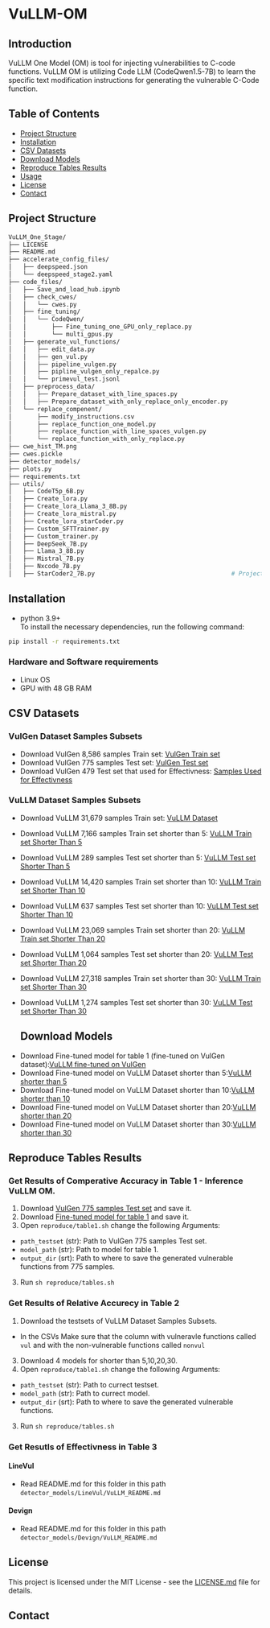 # VuLLM-OM

## Introduction

VuLLM One Model (OM) is tool for injecting vulnerabilities to C-code functions. VuLLM OM is utilizing Code LLM (CodeQwen1.5-7B) to learn the specific text modification instructions for generating the vulnerable C-Code function.

## Table of Contents
- [Project Structure](#Project-Structure)
- [Installation](#Installation)
- [CSV Datasets](#CSV-Datasets)
- [Download Models](#Download-Models)
- [Reproduce Tables Results](#Reproduce-Tables-Results)
- [Usage](#Usage)
- [License](#License)
- [Contact](#Contact)

## Project Structure
```bash
VuLLM_One_Stage/
├── LICENSE
├── README.md
├── accelerate_config_files/
│   ├── deepspeed.json
│   └── deepspeed_stage2.yaml
├── code_files/
│   ├── Save_and_load_hub.ipynb
│   ├── check_cwes/
│   │   └── cwes.py
│   ├── fine_tuning/
│   │   └── CodeQwen/
│   │       ├── Fine_tuning_one_GPU_only_replace.py
│   │       └── multi_gpus.py
│   ├── generate_vul_functions/
│   │   ├── edit_data.py
│   │   ├── gen_vul.py
│   │   ├── pipeline_vulgen.py
│   │   ├── pipline_vulgen_only_repalce.py
│   │   └── primevul_test.jsonl
│   ├── preprocess_data/
│   │   ├── Prepare_dataset_with_line_spaces.py
│   │   ├── Prepare_dataset_with_only_replace_only_encoder.py
│   └── replace_compenent/
│       ├── modify_instructions.csv
│       ├── replace_function_one_model.py
│       ├── replace_function_with_line_spaces_vulgen.py
│       └── replace_function_with_only_replace.py
├── cwe_hist_TM.png
├── cwes.pickle
├── detector_models/
├── plots.py
├── requirements.txt
├── utils/
│   ├── CodeT5p_6B.py
│   ├── Create_lora.py
│   ├── Create_lora_Llama_3_8B.py
│   ├── Create_lora_mistral.py
│   ├── Create_lora_starCoder.py
│   ├── Custom_SFTTrainer.py
│   ├── Custom_trainer.py
│   ├── DeepSeek_7B.py
│   ├── Llama_3_8B.py
│   ├── Mistral_7B.py
│   ├── Nxcode_7B.py
│   ├── StarCoder2_7B.py                                      # Project dependencies
```

## Installation
- python 3.9+<br>
To install the necessary dependencies, run the following command:
```sh
pip install -r requirements.txt
```
### Hardware and Software requirements
- Linux OS
- GPU with 48 GB RAM

  
## CSV Datasets

### VulGen Dataset Samples Subsets
- Download VulGen 8,586 samples Train set: [VulGen Train set](https://drive.google.com/file/d/1jz8uRy475PpGngWAl6k8o6Vhvm60LYEk/view?usp=sharing)
<a id="vulgen-testset"></a>
- Download VulGen 775 samples Test set: [VulGen Test set](https://drive.google.com/file/d/1ZxGnRa8VmSR-EKfBxwcdbeOuYfUIxSbk/view?usp=sharing)
- Download VulGen 479 Test set that used for Effectivness: [Samples Used for Effectivness](https://drive.google.com/file/d/14emWYvRm-M3_jdbdcBBs8QOtJGf-OtlJ/view?usp=sharing)
### VuLLM Dataset Samples Subsets
- Download VuLLM 31,679 samples Train set: [VuLLM Dataset](https://drive.google.com/file/d/1I9t6s5bwNHTaGs7zdfeBZLFv7YpeGD2Q/view?usp=sharing)
- Download VuLLM 7,166 samples Train set shorter than 5: [VuLLM Train set Shorter Than 5](https://drive.google.com/file/d/1G7sLvrBSqg5WW96Iqhj-VH2u3AquqvpD/view?usp=sharing)
- Download VuLLM 289 samples Test set shorter than 5: [VuLLM Test set Shorter Than 5](https://drive.google.com/file/d/1qh3EdzoPGdVex3183EIIrFDgOptXcXD9/view?usp=sharing)
- Download VuLLM 14,420 samples Train set shorter than 10: [VuLLM Train set Shorter Than 10](https://drive.google.com/file/d/1oNK2ejkl83-Jo56ZlTpyKjdl9AFkxgrC/view?usp=sharing)
- Download VuLLM 637 samples Test set shorter than 10: [VuLLM Test set Shorter Than 10](https://drive.google.com/file/d/16CnmQwUkMiUUDSYSxNtVeXZt2R-Yi1ez/view?usp=sharing)
- Download VuLLM 23,069 samples Train set shorter than 20: [VuLLM Train set Shorter Than 20](https://drive.google.com/file/d/1Wu-pXk6QdMgQgZN8ZwGBysx-KYgPWRo4/view?usp=sharing)
- Download VuLLM 1,064 samples Test set shorter than 20: [VuLLM Test set Shorter Than 20](https://drive.google.com/file/d/1teLkEGhPU_N16idmDkm87M1cylrahi8l/view?usp=sharing)
- Download VuLLM 27,318 samples Train set shorter than 30: [VuLLM Train set Shorter Than 30](https://drive.google.com/file/d/15dSPyA9RjPXkRE6Nxhj-EKLZHMhPhvH1/view?usp=sharing)
- Download VuLLM 1,274 samples Test set shorter than 30: [VuLLM Test set Shorter Than 30](https://drive.google.com/file/d/1vp2isYcva1_nTjGMdVS0lEKhVEAVh3_y/view?usp=sharing)


  ## Download Models
<a id="model-table1"></a>
  - Download Fine-tuned model for table 1 (fine-tuned on VulGen dataset):[VuLLM fine-tuned on VulGen](https://drive.google.com/file/d/145QiDo1MI60ewsLbRFwXJWAycWLz9uns/view?usp=sharing)
  - Download Fine-tuned model on VuLLM Dataset shorter than 5:[VuLLM shorter than 5](https://drive.google.com/file/d/1tu3BTaPrKnkB8fdKYfFMwTMSSfxAT1Uy/view?usp=sharing)
  - Download Fine-tuned model on VuLLM Dataset shorter than 10:[VuLLM shorter than 10](https://drive.google.com/file/d/1grzsfX1xBcjc8C_I8EAKbwJJXfJ02Awd/view?usp=sharing)
  - Download Fine-tuned model on VuLLM Dataset shorter than 20:[VuLLM shorter than 20](https://drive.google.com/file/d/1JeRjE3HeOg4E95efIfl0xzUvGuNVeIjL/view?usp=sharing)
  - Download Fine-tuned model on VuLLM Dataset shorter than 30:[VuLLM shorter than 30](https://drive.google.com/file/d/1-jpCV-lZx7CEAEmSnUSwyJNIe_XHaedt/view?usp=sharing)


## Reproduce Tables Results

### Get Results of Comperative Accuracy in Table 1 - Inference VuLLM OM.
1. Download [VulGen 775 samples Test set](#vulgen-testset) and save it.
2. Download [Fine-tuned model for table 1](#model-table1) and save it.
3. Open `reproduce/table1.sh` change the following Arguments:
- `path_testset` (str): Path to VulGen 775 samples Test set.
- `model_path` (str): Path to model for table 1.
- `output_dir` (srt): Path to where to save the generated vulnerable functions from 775 samples.
3. Run `sh reproduce/tables.sh`

### Get Results of Relative Accurecy in Table 2
1. Download the testsets of VuLLM Dataset Samples Subsets.
- In the CSVs Make sure that the column with vulneravle functions called `vul` and with the non-vulnerable functions called `nonvul`
3. Download 4 models for shorter than 5,10,20,30.
4. Open `reproduce/table1.sh` change the following Arguments:
- `path_testset` (str): Path to currect testset.
- `model_path` (str): Path to currect model.
- `output_dir` (srt): Path to where to save the generated vulnerable functions.
3. Run `sh reproduce/tables.sh`

### Get Resutls of Effectivness in Table 3
#### LineVul
- Read README.md for this folder in this path `detector_models/LineVul/VuLLM_README.md`
#### Devign
- Read README.md for this folder in this path `detector_models/Devign/VuLLM_README.md`

## License

This project is licensed under the MIT License - see the [LICENSE.md](LICENSE.md) file for details.

## Contact


